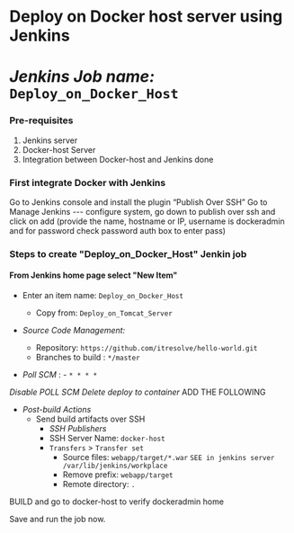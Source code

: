 # Deploy on Docker host server using Jenkins 
# *Jenkins Job name:* `Deploy_on_Docker_Host`

### Pre-requisites

1. Jenkins server 
2. Docker-host Server 
3. Integration between Docker-host and Jenkins done

### First integrate Docker with Jenkins
Go to Jenkins console and install the plugin “Publish Over SSH”
Go to Manage Jenkins --- configure system, go down to publish over ssh and click on add  (provide the name, hostname or IP, username is dockeradmin and for password check password auth box to enter pass)

 
### Steps to create "Deploy_on_Docker_Host" Jenkin job
 #### From Jenkins home page select "New Item"
   - Enter an item name: `Deploy_on_Docker_Host`
     - Copy from: `Deploy_on_Tomcat_Server`
     
   - *Source Code Management:*
      - Repository: `https://github.com/itresolve/hello-world.git`
      - Branches to build : `*/master`  
   - *Poll SCM* :      - `* * * *`

*Disable POLL SCM*
*Delete deploy to container*
ADD THE FOLLOWING

 - *Post-build Actions*
   - Send build artifacts over SSH
     - *SSH Publishers*
      - SSH Server Name: `docker-host`
       - `Transfers` >  `Transfer set`
            - Source files: `webapp/target/*.war`     `SEE in jenkins server /var/lib/jenkins/workplace`
	       - Remove prefix: `webapp/target`
	       - Remote directory: `.`
	 
BUILD and go to docker-host to verify dockeradmin home

Save and run the job now.
